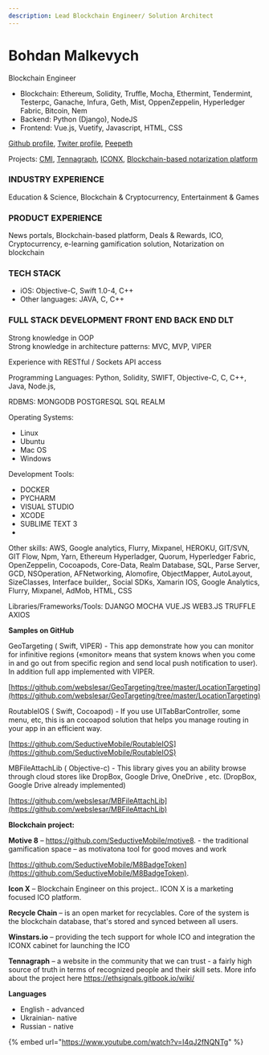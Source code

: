 ```yaml
---
description: Lead Blockchain Engineer/ Solution Architect
---
```


# Bohdan Malkevych

Blockchain Engineer

* Blockchain: Ethereum, Solidity, Truffle, Mocha, Ethermint, Tendermint, Testerpc, Ganache,  Infura, Geth, Mist, OppenZeppelin, Hyperledger Fabric, Bitcoin, Nem
* Backend: Python \(Django\), NodeJS
* Frontend: Vue.js, Vuetify, Javascript, HTML, CSS

[Github profile](https://github.com/malkevych), [Twiter profile](https://twitter.com/bomalkevych), [Peepeth](https://peepeth.com/malkevych)

Projects: [CMI](../../case-studies/cmi.md), [Tennagraph](../../case-studies/tennagraph.md), [ICONX](../../case-studies/iconx-wip.md), [Blockchain-based notarization platform](../../solutions/asset-tracking/notarization-platform.md)

### INDUSTRY EXPERIENCE

Education & Science, Blockchain & Cryptocurrency, Entertainment & Games

### PRODUCT EXPERIENCE

News portals, Blockchain-based platform, Deals & Rewards, ICO, Cryptocurrency, e-learning gamification solution, Notarization on blockchain 

### TECH STACK <a id="prof-tech-stack"></a>

* iOS: Objective-C, Swift 1.0-4, C++
* Other languages: JAVA, C, C++

### FULL STACK DEVELOPMENT FRONT END BACK END DLT <a id="prof-tech-stack"></a>

Strong knowledge in OOP  
Strong knowledge in architecture patterns: MVC, MVP, VIPER

Experience with RESTful / Sockets API access

Programming Languages: Python, Solidity, SWIFT, Objective-C, C, C++, Java, Node.js,

RDBMS: MONGODB POSTGRESQL SQL REALM

Operating Systems: 

* Linux
* Ubuntu
* Mac OS
* Windows

Development Tools: 

* DOCKER 
* PYCHARM
* VISUAL STUDIO 
* XCODE 
* SUBLIME TEXT 3 
* 
Other skills: AWS, Google analytics, Flurry, Mixpanel, HEROKU, GIT/SVN, GIT Flow, Npm, Yarn,  Ethereum Hyperladger,  Quorum, Hyperledger Fabric, OpenZeppelin, Cocoapods, Core-Data, Realm Database, SQL, Parse Server, GCD, NSOperation, AFNetworking, Alomofire, ObjectMapper, AutoLayout, SizeClasses, Interface builder,, Social SDKs, Xamarin IOS, Google Analytics, Flurry, Mixpanel, AdMob, HTML, CSS

Libraries/Frameworks/Tools: DJANGO MOCHA VUE.JS WEB3.JS TRUFFLE AXIOS

**Samples on GitHub**

GeoTargeting \( Swift, VIPER\) - This app demonstrate how you can monitor for infinitive regions \(«monitor» means that system knows when you come in and go out from specific region and send local push notification to user\). In addition full app implemented with VIPER.

[https://github.com/webslesar/GeoTargeting/tree/master/LocationTargeting](https://github.com/webslesar/GeoTargeting/tree/master/LocationTargeting)

RoutableIOS \( Swift, Cocoapod\) - If you use UITabBarController, some menu, etc, this is an cocoapod solution that helps you manage routing in your app in an efficient way.

[https://github.com/SeductiveMobile/RoutableIOS](https://github.com/SeductiveMobile/RoutableIOS)

MBFileAttachLib \( Objective-c\) - This library gives you an ability browse through cloud stores like DropBox, Google Drive, OneDrive , etc. \(DropBox, Google Drive already implemented\)

[https://github.com/webslesar/MBFileAttachLib](https://github.com/webslesar/MBFileAttachLib)

**Blockchain project:**

**Motive 8** – https://github.com/SeductiveMobile/motive8. - the traditional gamification space – as motivatona tool for good moves and work

[https://github.com/SeductiveMobile/M8BadgeToken](https://github.com/SeductiveMobile/M8BadgeToken).  


**Icon X** – Blockchain Engineer on this project.. ICON X is a marketing focused ICO platform.

**Recycle Chain** – is an open market for recyclables. Core of the system is the blockchain database, that's stored and synced between all users.

**Winstars.io** – providing the tech support for whole ICO and integration the ICONX cabinet for launching the ICO

**Tennagraph** – a website in the community that we can trust - a fairly high source of truth in terms of recognized people and their skill sets. More info about the project here https://ethsignals.gitbook.io/wiki/

**Languages**

* English - advanced
* Ukrainian- native 
* Russian - native



{% embed url="https://www.youtube.com/watch?v=I4qJ2fNQNTg" %}



